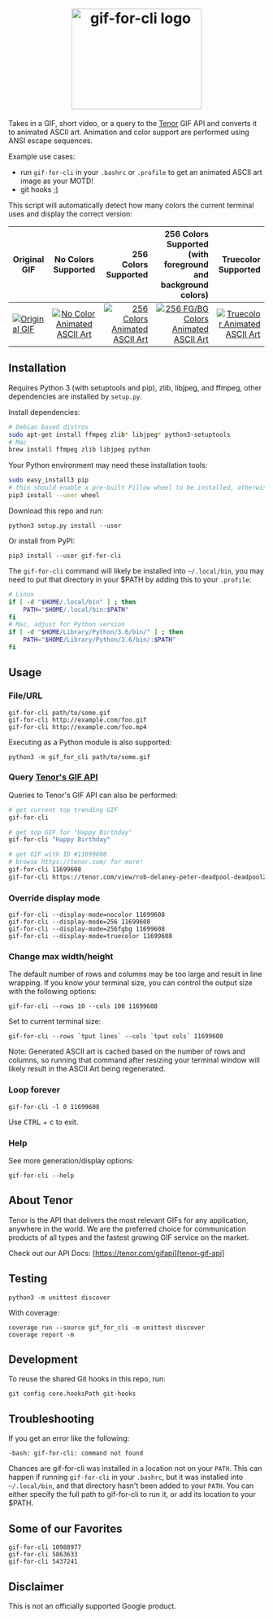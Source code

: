 <h1 align="center">
    <img src="docs/gif-for-cli-logo.png" alt="gif-for-cli logo" width="256" height="198"/>
</h1>

Takes in a GIF, short video, or a query to the [Tenor][tenor-home] GIF API and converts it to animated ASCII art. Animation and color support are performed using ANSI escape sequences.

Example use cases:

* run `gif-for-cli` in your `.bashrc` or `.profile` to get an animated ASCII art image as your MOTD!
* git hooks [;)](git-hooks/pre-push)

This script will automatically detect how many colors the current terminal uses and display the correct version:

| Original GIF  | No Colors Supported | 256 Colors Supported | 256 Colors Supported (with foreground and background colors) | Truecolor Supported |
| ------------- |:-------------------:| --------------------:| ------------------------------------------------------------:| -------------------:|
| [![Original GIF][original-gif]][original-gif-url] | [![No Color Animated ASCII Art][no-color]][no-color-url] | [![256 Colors Animated ASCII Art][256-colors]][256-colors-url] | [![256 FG/BG Colors Animated ASCII Art][256fgbg-colors]][256fgbg-colors-url] | [![Truecolor Animated ASCII Art][truecolor]][truecolor-url] |

[original-gif]: https://media1.tenor.com/images/eac7f7d8534f0843ebd707101b8ef7fd/tenor.gif?itemid=11699608
[no-color]: https://media1.tenor.com/images/95e9551fb69b5c2f67cdc48f04c75bc7/tenor.gif?itemid=11997403
[256-colors]: https://media1.tenor.com/images/d354ee0840d9376e2baacdbee59b6c06/tenor.gif?itemid=11997429
[256fgbg-colors]: https://media1.tenor.com/images/f8d461c1a6e06f0b3dd6c7aff474117b/tenor.gif?itemid=12000378
[truecolor]: https://media1.tenor.com/images/30196efdd05d816d4aab6179e41318ac/tenor.gif?itemid=11997399

[original-gif-url]: https://tenor.com/view/rob-delaney-peter-deadpool-deadpool2-untitled-deadpool-sequel-gif-11699608
[no-color-url]: https://tenor.com/view/peter-deadpool2-ascii-giffor-cli-gif-11997403
[256-colors-url]: https://tenor.com/view/peter-deadpool2-ascii-giffor-cli-ready-gif-11997429
[256fgbg-colors-url]: https://tenor.com/view/peter-deadpool2-ascii-giffor-cli-ready-gif-12000378
[truecolor-url]: https://tenor.com/view/peter-deadpool2-ascii-giffor-cli-ready-gif-11997399

## Installation

Requires Python 3 (with setuptools and pip), zlib, libjpeg, and ffmpeg, other dependencies are installed by `setup.py`.

Install dependencies:

```sh
# Debian based distros
sudo apt-get install ffmpeg zlib* libjpeg* python3-setuptools
# Mac
brew install ffmpeg zlib libjpeg python
```

Your Python environment may need these installation tools:

```sh
sudo easy_install3 pip
# this should enable a pre-built Pillow wheel to be installed, otherwise you may need to install zlib and libjpeg development libraries so Pillow can compile from source.
pip3 install --user wheel
```

Download this repo and run:

    python3 setup.py install --user

Or install from PyPI:

    pip3 install --user gif-for-cli

The `gif-for-cli` command will likely be installed into `~/.local/bin`, you may need to put that directory in your $PATH by adding this to your `.profile`:

```sh
# Linux
if [ -d "$HOME/.local/bin" ] ; then
    PATH="$HOME/.local/bin:$PATH"
fi
# Mac, adjust for Python version
if [ -d "$HOME/Library/Python/3.6/bin/" ] ; then
    PATH="$HOME/Library/Python/3.6/bin/:$PATH"
fi
```

## Usage

### File/URL

    gif-for-cli path/to/some.gif
    gif-for-cli http://example.com/foo.gif
    gif-for-cli http://example.com/foo.mp4

Executing as a Python module is also supported:

    python3 -m gif_for_cli path/to/some.gif

### Query [Tenor's GIF API][tenor-gif-api]

Queries to Tenor's GIF API can also be performed:

```sh
# get current top trending GIF
gif-for-cli

# get top GIF for "Happy Birthday"
gif-for-cli "Happy Birthday"

# get GIF with ID #11699608
# browse https://tenor.com/ for more!
gif-for-cli 11699608
gif-for-cli https://tenor.com/view/rob-delaney-peter-deadpool-deadpool2-untitled-deadpool-sequel-gif-11699608
```

### Override display mode

    gif-for-cli --display-mode=nocolor 11699608
    gif-for-cli --display-mode=256 11699608
    gif-for-cli --display-mode=256fgbg 11699608
    gif-for-cli --display-mode=truecolor 11699608


### Change max width/height

The default number of rows and columns may be too large and result in line wrapping. If you know your terminal size, you can control the output size with the following options:

    gif-for-cli --rows 10 --cols 100 11699608

Set to current terminal size:

    gif-for-cli --rows `tput lines` --cols `tput cols` 11699608

Note: Generated ASCII art is cached based on the number of rows and columns, so running that command after resizing your terminal window will likely result in the ASCII Art being regenerated.

### Loop forever

    gif-for-cli -l 0 11699608

Use <kbd>CTRL</kbd> + <kbd>c</kbd> to exit.

### Help

See more generation/display options:

    gif-for-cli --help

## About Tenor

Tenor is the API that delivers the most relevant GIFs for any application, anywhere in the world. We are the preferred choice for communication products of all types and the fastest growing GIF service on the market.

Check out our API Docs: [https://tenor.com/gifapi][tenor-gif-api]

## Testing

    python3 -m unittest discover

With coverage:

    coverage run --source gif_for_cli -m unittest discover
    coverage report -m

## Development

To reuse the shared Git hooks in this repo, run:

    git config core.hooksPath git-hooks

## Troubleshooting

If you get an error like the following:

    -bash: gif-for-cli: command not found

Chances are gif-for-cli was installed in a location not on your `PATH`. This can happen if running `gif-for-cli` in your `.bashrc`, but it was installed into `~/.local/bin`, and that directory hasn't been added to your `PATH`. You can either specify the full path to gif-for-cli to run it, or add its location to your $PATH.

## Some of our Favorites

    gif-for-cli 10988977
    gif-for-cli 5863633
    gif-for-cli 5437241

## Disclaimer

This is not an officially supported Google product.

[tenor-home]: https://tenor.com/
[tenor-gif-api]: https://tenor.com/gifapi
